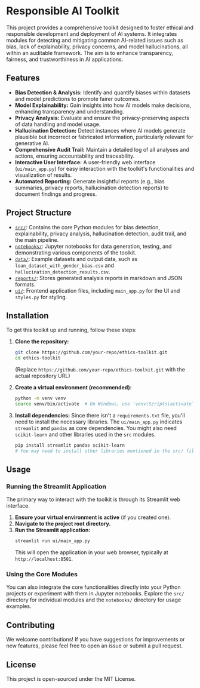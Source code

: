 # Responsible AI Toolkit

This project provides a comprehensive toolkit designed to foster ethical and responsible development and deployment of AI systems. It integrates modules for detecting and mitigating common AI-related issues such as bias, lack of explainability, privacy concerns, and model hallucinations, all within an auditable framework. The aim is to enhance transparency, fairness, and trustworthiness in AI applications.

## Features

*   **Bias Detection & Analysis:** Identify and quantify biases within datasets and model predictions to promote fairer outcomes.
*   **Model Explainability:** Gain insights into how AI models make decisions, enhancing transparency and understanding.
*   **Privacy Analysis:** Evaluate and ensure the privacy-preserving aspects of data handling and model usage.
*   **Hallucination Detection:** Detect instances where AI models generate plausible but incorrect or fabricated information, particularly relevant for generative AI.
*   **Comprehensive Audit Trail:** Maintain a detailed log of all analyses and actions, ensuring accountability and traceability.
*   **Interactive User Interface:** A user-friendly web interface (`ui/main_app.py`) for easy interaction with the toolkit's functionalities and visualization of results.
*   **Automated Reporting:** Generate insightful reports (e.g., bias summaries, privacy reports, hallucination detection reports) to document findings and progress.

## Project Structure

*   [`src/`](src/): Contains the core Python modules for bias detection, explainability, privacy analysis, hallucination detection, audit trail, and the main pipeline.
*   [`notebooks/`](notebooks/): Jupyter notebooks for data generation, testing, and demonstrating various components of the toolkit.
*   [`data/`](data/): Example datasets and output data, such as `loan_dataset_with_gender_bias.csv` and `hallucination_detection_results.csv`.
*   [`reports/`](reports/): Stores generated analysis reports in markdown and JSON formats.
*   [`ui/`](ui/): Frontend application files, including `main_app.py` for the UI and `styles.py` for styling.

## Installation

To get this toolkit up and running, follow these steps:

1.  **Clone the repository:**
    ```bash
    git clone https://github.com/your-repo/ethics-toolkit.git
    cd ethics-toolkit
    ```
    (Replace `https://github.com/your-repo/ethics-toolkit.git` with the actual repository URL)

2.  **Create a virtual environment (recommended):**
    ```bash
    python -m venv venv
    source venv/bin/activate  # On Windows, use `venv\Scripts\activate`
    ```

3.  **Install dependencies:**
    Since there isn't a `requirements.txt` file, you'll need to install the necessary libraries. The `ui/main_app.py` indicates `streamlit` and `pandas` as core dependencies. You might also need `scikit-learn` and other libraries used in the `src` modules.

    ```bash
    pip install streamlit pandas scikit-learn
    # You may need to install other libraries mentioned in the src/ files as you encounter them, e.g., numpy, scipy, etc.
    ```

## Usage

### Running the Streamlit Application

The primary way to interact with the toolkit is through its Streamlit web interface.

1.  **Ensure your virtual environment is active** (if you created one).
2.  **Navigate to the project root directory.**
3.  **Run the Streamlit application:**
    ```bash
    streamlit run ui/main_app.py
    ```
    This will open the application in your web browser, typically at `http://localhost:8501`.

### Using the Core Modules

You can also integrate the core functionalities directly into your Python projects or experiment with them in Jupyter notebooks. Explore the `src/` directory for individual modules and the `notebooks/` directory for usage examples.

## Contributing

We welcome contributions! If you have suggestions for improvements or new features, please feel free to open an issue or submit a pull request.

## License

This project is open-sourced under the MIT License.